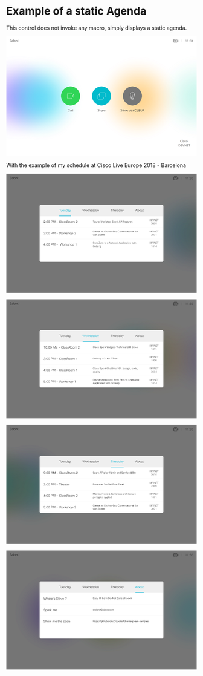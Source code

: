 # Example of a static Agenda

This control does not invoke any macro, simply displays a static agenda.

![](./Touch10-Home.png)


With the example of my schedule at Cisco Live Europe 2018 - Barcelona

![](./Agenda-CLEUR-Tuesday.png)

![](./Agenda-CLEUR-Wednesday.png)

![](./Agenda-CLEUR-Thursday.png)

![](./Agenda-CLEUR-About.png)
